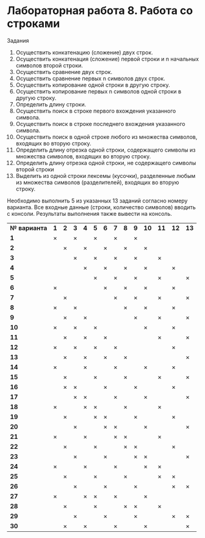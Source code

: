 <!-- Output copied to clipboard! -->

<!-----
NEW: Check the "Suppress top comment" option to remove this info from the output.

Conversion time: 3.505 seconds.


Using this Markdown file:

1. Paste this output into your source file.
2. See the notes and action items below regarding this conversion run.
3. Check the rendered output (headings, lists, code blocks, tables) for proper
   formatting and use a linkchecker before you publish this page.

Conversion notes:

* Docs to Markdown version 1.0β29
* Mon Mar 15 2021 03:30:47 GMT-0700 (PDT)
* Source doc: Новый документ
* Tables are currently converted to HTML tables.
----->


# Лабораторная работа 8. Работа со строками

Задания



1. Осуществить конкатенацию (сложение) двух строк.
2. Осуществить конкатенация (сложение) первой строки и n начальных символов второй строки.
3. Осуществить сравнение двух строк.
4. Осуществить сравнение первых n символов двух строк.
5. Осуществить копирование одной строки в другую строку.
6. Осуществить копирование первых n символов одной строки в другую строку.
7. Определить длину строки.
8. Осуществить поиск в строке первого вхождения указанного символа.
9. Осуществить поиск в строке последнего вхождения указанного символа.
10. Осуществить поиск в одной строке любого из множества символов, входящих во вторую строку.
11. Определить длину отрезка одной строки, содержащего символы из множества символов, входящих во вторую строку.
12. Определить длину отрезка одной строки, не содержащего символы второй строки
13. Выделить из одной строки лексемы (кусочки), разделенные любым из множества символов (разделителей), входящих во вторую строку.

Необходимо выполнить 5 из указанных 13 заданий согласно номеру варианта. Все входные данные (строки, количество символов) вводить с консоли. Результаты выполнения также вывести на консоль.


<table>
  <tr>
   <td><strong>№ варианта</strong>
   </td>
   <td><strong>1</strong>
   </td>
   <td><strong>2</strong>
   </td>
   <td><strong>3</strong>
   </td>
   <td><strong>4</strong>
   </td>
   <td><strong>5</strong>
   </td>
   <td><strong>6</strong>
   </td>
   <td><strong>7</strong>
   </td>
   <td><strong>8</strong>
   </td>
   <td><strong>9</strong>
   </td>
   <td><strong>10</strong>
   </td>
   <td><strong>11</strong>
   </td>
   <td><strong>12</strong>
   </td>
   <td><strong>13</strong>
   </td>
  </tr>
  <tr>
   <td><strong>1</strong>
   </td>
   <td>×
   </td>
   <td>
   </td>
   <td>×
   </td>
   <td>
   </td>
   <td>×
   </td>
   <td>
   </td>
   <td>×
   </td>
   <td>
   </td>
   <td>×
   </td>
   <td>
   </td>
   <td>
   </td>
   <td>
   </td>
   <td>
   </td>
  </tr>
  <tr>
   <td><strong>2</strong>
   </td>
   <td>
   </td>
   <td>×
   </td>
   <td>
   </td>
   <td>×
   </td>
   <td>
   </td>
   <td>×
   </td>
   <td>
   </td>
   <td>×
   </td>
   <td>
   </td>
   <td>×
   </td>
   <td>
   </td>
   <td>
   </td>
   <td>
   </td>
  </tr>
  <tr>
   <td><strong>3</strong>
   </td>
   <td>
   </td>
   <td>
   </td>
   <td>×
   </td>
   <td>
   </td>
   <td>×
   </td>
   <td>
   </td>
   <td>×
   </td>
   <td>
   </td>
   <td>×
   </td>
   <td>
   </td>
   <td>×
   </td>
   <td>
   </td>
   <td>
   </td>
  </tr>
  <tr>
   <td><strong>4</strong>
   </td>
   <td>
   </td>
   <td>
   </td>
   <td>
   </td>
   <td>×
   </td>
   <td>
   </td>
   <td>×
   </td>
   <td>
   </td>
   <td>×
   </td>
   <td>
   </td>
   <td>×
   </td>
   <td>
   </td>
   <td>×
   </td>
   <td>
   </td>
  </tr>
  <tr>
   <td><strong>5</strong>
   </td>
   <td>
   </td>
   <td>
   </td>
   <td>
   </td>
   <td>
   </td>
   <td>×
   </td>
   <td>
   </td>
   <td>×
   </td>
   <td>
   </td>
   <td>×
   </td>
   <td>
   </td>
   <td>×
   </td>
   <td>
   </td>
   <td>×
   </td>
  </tr>
  <tr>
   <td><strong>6</strong>
   </td>
   <td>×
   </td>
   <td>
   </td>
   <td>
   </td>
   <td>
   </td>
   <td>
   </td>
   <td>×
   </td>
   <td>
   </td>
   <td>×
   </td>
   <td>
   </td>
   <td>×
   </td>
   <td>
   </td>
   <td>×
   </td>
   <td>
   </td>
  </tr>
  <tr>
   <td><strong>7</strong>
   </td>
   <td>
   </td>
   <td>×
   </td>
   <td>
   </td>
   <td>
   </td>
   <td>
   </td>
   <td>
   </td>
   <td>×
   </td>
   <td>
   </td>
   <td>×
   </td>
   <td>
   </td>
   <td>×
   </td>
   <td>
   </td>
   <td>×
   </td>
  </tr>
  <tr>
   <td><strong>8</strong>
   </td>
   <td>×
   </td>
   <td>
   </td>
   <td>×
   </td>
   <td>
   </td>
   <td>
   </td>
   <td>
   </td>
   <td>
   </td>
   <td>×
   </td>
   <td>
   </td>
   <td>×
   </td>
   <td>
   </td>
   <td>×
   </td>
   <td>
   </td>
  </tr>
  <tr>
   <td><strong>9</strong>
   </td>
   <td>
   </td>
   <td>×
   </td>
   <td>
   </td>
   <td>×
   </td>
   <td>
   </td>
   <td>
   </td>
   <td>
   </td>
   <td>
   </td>
   <td>×
   </td>
   <td>
   </td>
   <td>×
   </td>
   <td>
   </td>
   <td>×
   </td>
  </tr>
  <tr>
   <td><strong>10</strong>
   </td>
   <td>×
   </td>
   <td>
   </td>
   <td>×
   </td>
   <td>
   </td>
   <td>×
   </td>
   <td>
   </td>
   <td>
   </td>
   <td>
   </td>
   <td>
   </td>
   <td>×
   </td>
   <td>
   </td>
   <td>×
   </td>
   <td>
   </td>
  </tr>
  <tr>
   <td><strong>11</strong>
   </td>
   <td>
   </td>
   <td>×
   </td>
   <td>
   </td>
   <td>×
   </td>
   <td>
   </td>
   <td>×
   </td>
   <td>
   </td>
   <td>
   </td>
   <td>
   </td>
   <td>
   </td>
   <td>×
   </td>
   <td>
   </td>
   <td>×
   </td>
  </tr>
  <tr>
   <td><strong>12</strong>
   </td>
   <td>×
   </td>
   <td>
   </td>
   <td>×
   </td>
   <td>
   </td>
   <td>×
   </td>
   <td>
   </td>
   <td>×
   </td>
   <td>
   </td>
   <td>
   </td>
   <td>
   </td>
   <td>
   </td>
   <td>×
   </td>
   <td>
   </td>
  </tr>
  <tr>
   <td><strong>13</strong>
   </td>
   <td>
   </td>
   <td>×
   </td>
   <td>
   </td>
   <td>×
   </td>
   <td>
   </td>
   <td>×
   </td>
   <td>
   </td>
   <td>×
   </td>
   <td>
   </td>
   <td>
   </td>
   <td>
   </td>
   <td>
   </td>
   <td>×
   </td>
  </tr>
  <tr>
   <td><strong>14</strong>
   </td>
   <td>×
   </td>
   <td>
   </td>
   <td>
   </td>
   <td>×
   </td>
   <td>
   </td>
   <td>
   </td>
   <td>×
   </td>
   <td>
   </td>
   <td>
   </td>
   <td>×
   </td>
   <td>
   </td>
   <td>×
   </td>
   <td>
   </td>
  </tr>
  <tr>
   <td><strong>15</strong>
   </td>
   <td>
   </td>
   <td>×
   </td>
   <td>
   </td>
   <td>
   </td>
   <td>×
   </td>
   <td>
   </td>
   <td>
   </td>
   <td>×
   </td>
   <td>
   </td>
   <td>
   </td>
   <td>×
   </td>
   <td>
   </td>
   <td>×
   </td>
  </tr>
  <tr>
   <td><strong>16</strong>
   </td>
   <td>
   </td>
   <td>×
   </td>
   <td>×
   </td>
   <td>
   </td>
   <td>
   </td>
   <td>×
   </td>
   <td>
   </td>
   <td>
   </td>
   <td>×
   </td>
   <td>
   </td>
   <td>
   </td>
   <td>×
   </td>
   <td>
   </td>
  </tr>
  <tr>
   <td><strong>17</strong>
   </td>
   <td>
   </td>
   <td>
   </td>
   <td>×
   </td>
   <td>×
   </td>
   <td>
   </td>
   <td>
   </td>
   <td>×
   </td>
   <td>
   </td>
   <td>
   </td>
   <td>×
   </td>
   <td>
   </td>
   <td>
   </td>
   <td>×
   </td>
  </tr>
  <tr>
   <td><strong>18</strong>
   </td>
   <td>×
   </td>
   <td>
   </td>
   <td>
   </td>
   <td>×
   </td>
   <td>×
   </td>
   <td>
   </td>
   <td>
   </td>
   <td>×
   </td>
   <td>
   </td>
   <td>
   </td>
   <td>×
   </td>
   <td>
   </td>
   <td>
   </td>
  </tr>
  <tr>
   <td><strong>19</strong>
   </td>
   <td>
   </td>
   <td>×
   </td>
   <td>
   </td>
   <td>
   </td>
   <td>×
   </td>
   <td>×
   </td>
   <td>
   </td>
   <td>
   </td>
   <td>×
   </td>
   <td>
   </td>
   <td>
   </td>
   <td>×
   </td>
   <td>
   </td>
  </tr>
  <tr>
   <td><strong>20</strong>
   </td>
   <td>
   </td>
   <td>
   </td>
   <td>×
   </td>
   <td>
   </td>
   <td>
   </td>
   <td>×
   </td>
   <td>×
   </td>
   <td>
   </td>
   <td>
   </td>
   <td>×
   </td>
   <td>
   </td>
   <td>
   </td>
   <td>×
   </td>
  </tr>
  <tr>
   <td><strong>21</strong>
   </td>
   <td>×
   </td>
   <td>
   </td>
   <td>
   </td>
   <td>×
   </td>
   <td>
   </td>
   <td>
   </td>
   <td>×
   </td>
   <td>×
   </td>
   <td>
   </td>
   <td>
   </td>
   <td>×
   </td>
   <td>
   </td>
   <td>
   </td>
  </tr>
  <tr>
   <td><strong>22</strong>
   </td>
   <td>
   </td>
   <td>×
   </td>
   <td>
   </td>
   <td>
   </td>
   <td>×
   </td>
   <td>
   </td>
   <td>
   </td>
   <td>×
   </td>
   <td>×
   </td>
   <td>
   </td>
   <td>
   </td>
   <td>×
   </td>
   <td>
   </td>
  </tr>
  <tr>
   <td><strong>23</strong>
   </td>
   <td>
   </td>
   <td>
   </td>
   <td>×
   </td>
   <td>
   </td>
   <td>
   </td>
   <td>×
   </td>
   <td>
   </td>
   <td>
   </td>
   <td>×
   </td>
   <td>×
   </td>
   <td>
   </td>
   <td>
   </td>
   <td>×
   </td>
  </tr>
  <tr>
   <td><strong>24</strong>
   </td>
   <td>×
   </td>
   <td>
   </td>
   <td>
   </td>
   <td>×
   </td>
   <td>
   </td>
   <td>
   </td>
   <td>×
   </td>
   <td>
   </td>
   <td>
   </td>
   <td>×
   </td>
   <td>×
   </td>
   <td>
   </td>
   <td>
   </td>
  </tr>
  <tr>
   <td><strong>25</strong>
   </td>
   <td>
   </td>
   <td>×
   </td>
   <td>
   </td>
   <td>
   </td>
   <td>×
   </td>
   <td>
   </td>
   <td>
   </td>
   <td>×
   </td>
   <td>
   </td>
   <td>
   </td>
   <td>×
   </td>
   <td>×
   </td>
   <td>
   </td>
  </tr>
  <tr>
   <td><strong>26</strong>
   </td>
   <td>
   </td>
   <td>
   </td>
   <td>×
   </td>
   <td>
   </td>
   <td>
   </td>
   <td>×
   </td>
   <td>
   </td>
   <td>
   </td>
   <td>×
   </td>
   <td>
   </td>
   <td>
   </td>
   <td>×
   </td>
   <td>×
   </td>
  </tr>
  <tr>
   <td><strong>27</strong>
   </td>
   <td>×
   </td>
   <td>
   </td>
   <td>
   </td>
   <td>×
   </td>
   <td>×
   </td>
   <td>
   </td>
   <td>×
   </td>
   <td>
   </td>
   <td>
   </td>
   <td>×
   </td>
   <td>
   </td>
   <td>
   </td>
   <td>
   </td>
  </tr>
  <tr>
   <td><strong>28</strong>
   </td>
   <td>
   </td>
   <td>×
   </td>
   <td>
   </td>
   <td>
   </td>
   <td>×
   </td>
   <td>
   </td>
   <td>
   </td>
   <td>×
   </td>
   <td>×
   </td>
   <td>
   </td>
   <td>×
   </td>
   <td>
   </td>
   <td>
   </td>
  </tr>
  <tr>
   <td><strong>29</strong>
   </td>
   <td>
   </td>
   <td>
   </td>
   <td>×
   </td>
   <td>
   </td>
   <td>
   </td>
   <td>×
   </td>
   <td>
   </td>
   <td>
   </td>
   <td>×
   </td>
   <td>
   </td>
   <td>
   </td>
   <td>×
   </td>
   <td>×
   </td>
  </tr>
  <tr>
   <td><strong>30</strong>
   </td>
   <td>
   </td>
   <td>×
   </td>
   <td>
   </td>
   <td>×
   </td>
   <td>
   </td>
   <td>
   </td>
   <td>×
   </td>
   <td>
   </td>
   <td>
   </td>
   <td>×
   </td>
   <td>
   </td>
   <td>
   </td>
   <td>×
   </td>
  </tr>
</table>

